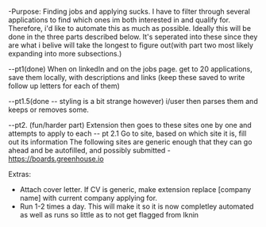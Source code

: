 -Purpose:
Finding jobs and applying sucks. I have to filter through several applications to find which ones im both interested in and qualify for. 
Therefore, i'd like to automate this as much as possible. Ideally this will be done in the three parts described below. It's seperated into these
since they are what i belive will take the longest to figure out(with part two most likely expanding into more subsections.)

--pt1(done)
When on linkedIn and on the jobs page. 
get to 20 applications, save them locally, with descriptions and links
(keep these saved to write follow up letters for each of them)

--pt1.5(done -- styling is a bit strange however)
i/user then parses them and keeps or removes some.

--pt2.
(fun/harder part)
Extension then goes to these sites one by one and attempts to apply to each
    -- pt 2.1
        Go to site, based on which site it is, fill out its information
        The following sites are generic enough that they can go ahead and be autofilled, and possibly submitted
         - https://boards.greenhouse.io



Extras:

- Attach cover letter. If CV is generic, make extension replace [company name] with current company applying for.
- Run 1-2 times a day. This will make it so it is now completley automated as well as runs so little as to not get flagged from lknin
